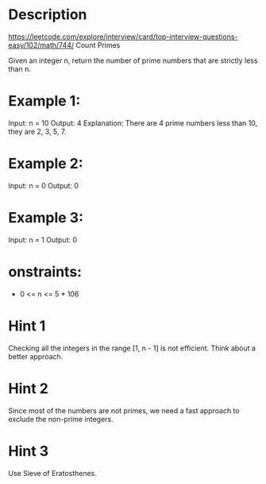 # Description
  https://leetcode.com/explore/interview/card/top-interview-questions-easy/102/math/744/
  Count Primes

  Given an integer n, return the number of prime numbers that are strictly less than n.

# Example 1:
Input: n = 10
Output: 4
Explanation: There are 4 prime numbers less than 10, they are 2, 3, 5, 7.

# Example 2:
Input: n = 0
Output: 0

# Example 3:
Input: n = 1
Output: 0

# onstraints:
  - 0 <= n <= 5 * 106

# Hint 1
Checking all the integers in the range [1, n - 1] is not efficient. Think about a better approach.

# Hint 2
Since most of the numbers are not primes, we need a fast approach to exclude the non-prime integers.

# Hint 3
Use Sieve of Eratosthenes.
